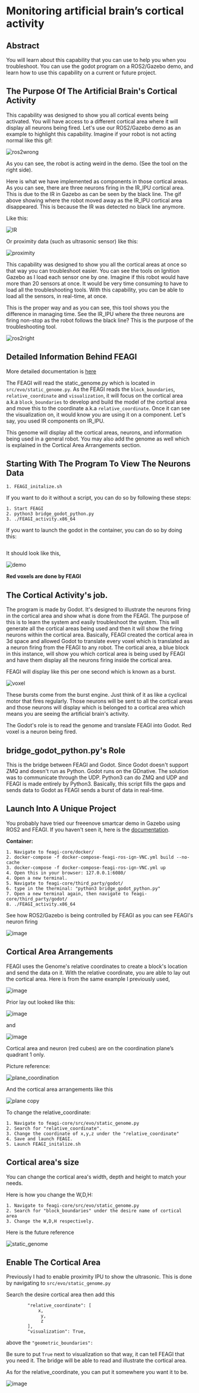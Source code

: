 # Monitoring artificial brain’s cortical activity
## Abstract
You will learn about this capability that you can use to help you when you troubleshoot. You can use the godot program on a ROS2/Gazebo demo, and learn how to use this capability on a current or future project.
 
## The Purpose Of The Artificial Brain's Cortical Activity
This capability was designed to show you all cortical events being activated. You will have access to a different cortical area where it will display all neurons being fired. Let's use our ROS2/Gazebo demo as an example to highlight this capability. Imagine if your robot is not acting normal like this gif:


![ros2wrong](docs/bug_example.gif)



 As you can see, the robot is acting weird in the demo. (See the tool on the right side).


Here is what we have implemented as components in those cortical areas. As you can see, there are three neurons firing in the IR_IPU cortical area. This is due to  the IR in Gazebo as can be seen by the black line. The gif above showing where the robot moved away as the IR_IPU cortical area disappeared. This is because the IR was detected no black line anymore.

Like this:

![IR](docs/IR_test.gif)

Or proximity data (such as ultrasonic sensor) like this:


![proximity](docs/ultrasonic_test.gif)


This capability was designed to show you all the cortical areas at once so that way you can troubleshoot easier. You can see the tools on Ignition Gazebo as I load each sensor one by one. Imagine if this robot would have more than 20 sensors at once. It would be very time consuming to have to load all the troubleshooting tools. With this capability, you can be able to load all the sensors, in real-time, at once. 







This is the proper way and as you can see, this tool shows you the difference in managing time. See the IR_IPU where the three neurons are firing non-stop as the robot follows the black line? This is the purpose of the troubleshooting tool.


![ros2right](docs/right_example.gif)



## Detailed Information Behind FEAGI
More detailed documentation is [here](https://github.com/feagi/feagi-core#readme)

The FEAGI will read the static_genome.py which is located in `src/evo/static_genome.py`. As the FEAGI reads the `block_boundaries`, `relative_coordinate` and `visualization`, it will focus on the cortical area a.k.a `block_boundaries` to develop and build the model of the cortical area and move this to the coordinate a.k.a `relative_coordinate`. Once it can see the visualization on, it would know you are using it on a component. Let's say, you used IR components on IR_IPU. 

This genome will display all the cortical areas, neurons, and information being used in a general robot. You may also add the genome as well which is explained in the Cortical Area Arrangements section.

## Starting With The Program To View The Neurons Data
```
1. FEAGI_initalize.sh
```

If you want to do it without a script, you can do so by following these steps:
```
1. Start FEAGI
2. python3 bridge_godot_python.py
3. ./FEAGI_activity.x86_64
```
If you want to launch the godot in the container, you can do so by doing this:
```

```
It should look like this,

![demo](docs/display_godot.gif)



**Red voxels are done by FEAGI**

## The Cortical Activity's job.
The program is made by Godot. It's designed to illustrate the neurons firing in the cortical area and show what is done from the FEAGI. The purpose of this is to learn the system and easily troubleshoot the system. This will generate all the cortical areas being used and then it will show the firing neurons within the cortical area. Basically, FEAGI created the cortical area in 3d space and allowed Godot to translate every voxel which is translated as a neuron firing from the FEAGI to any robot. The cortical area, a blue block in this instance, will show you which cortical area is being used by FEAGI and have them display all the neurons firing inside the cortical area. 

FEAGI will display like this per one second which is known as a burst. 


![voxel](docs/cortical_with_neurons.gif)


 These bursts come from the burst engine. Just think of it as like a cyclical motor that fires regularly. Those neurons will be sent to all the cortical areas and those neurons will display which is belonged to a cortical area which means you are seeing the artificial brain's activity. 


The Godot's role is to read the genome and translate FEAGI into Godot. Red voxel is a neuron being fired.

## bridge_godot_python.py's Role
This is the bridge between FEAGI and Godot. Since Godot doesn't support ZMQ and doesn't run as Python. Godot runs on the GDnative. The solution was to communicate through the UDP. Python3 can do ZMQ and UDP and FEAGI is made entirely by Python3. Basically, this script fills the gaps and sends data to Godot as FEAGI sends a burst of data in real-time. 

## Launch Into A Unique Project

You probably have tried our freeenove smartcar demo in Gazebo using ROS2 and FEAGI. If you haven't seen it, here is the  [documentation](https://github.com/feagi/feagi-core/blob/develop/third_party/gazebo/smart_car/freenove_4wd_car_description/README.md).


**Container:**
```
1. Navigate to feagi-core/docker/
2. docker-compose -f docker-compose-feagi-ros-ign-VNC.yml build --no-cache
3. docker-compose -f docker-compose-feagi-ros-ign-VNC.yml up
4. Open this in your browser: 127.0.0.1:6080/
4. Open a new terminal.
5. Navigate to feagi-core/third_party/godot/
6. type in the therminal: "python3 bridge_godot_python.py"
7. Open a new terminal again, then navigate to feagi-core/third_party/godot/
8. ./FEAGI_activity.x86_64
```

See how ROS2/Gazebo is being controlled by FEAGI as you can see FEAGI's neuron firing

![image](docs/ros_gazebo_godot.png)

## Cortical Area Arrangements
FEAGI uses the Genome's relative coordinates to create a block's location and send the data on it. With the relative coordinate, you are able to lay out the cortical area. Here is from the same example I previously used,

![image](docs/full_cortical_areas.png)



Prior lay out looked like this:

![image](docs/previous1.png)

and 


![image](docs/previous2.png)


 Cortical area and neuron (red cubes) are on the coordination plane’s quadrant 1 only.

Picture reference: 

![plane_coordination](docs/plane_coordination.png)

And the cortical area arrangements like this

![plane copy](docs/coordination_on_godot.png)

To change the relative_coordinate:
```
1. Navigate to feagi-core/src/evo/static_genome.py
2. Search for "relative_coordinate".
3. Change the coordinate of x,y,z under the "relative_coordinate"
4. Save and launch FEAGI.
5. Launch FEAGI_initalize.sh
```
	
## Cortical area's size
You can change the cortical area's width, depth and height to match your needs. 

Here is how you change the W,D,H:
```
1. Navigate to feagi-core/src/evo/static_genome.py
2. Search for "block_boundaries" under the desire name of cortical area
3. Change the W,D,H respectively.
```

Here is the future reference

![static_genome](docs/static_genome.png)


## Enable The Cortical Area
 Previously I had to enable proximity IPU to show the ultrasonic. This is done by navigating to `src/evo/static_genome.py`


Search the desire cortical area then add this

            "relative_coordinate": [
                x,
                 y,
                 z
            ],
            "visualization": True,


above the `"geometric_boundaries":`

Be sure to put `True` next to visualization so that way, it can tell FEAGI that you need it. The bridge will be able to read and illustrate the cortical area.

As for the relative_coordinate, you can put it somewhere you want it to be. 

![image](https://user-images.githubusercontent.com/65916520/145425693-d5ef2c1a-c9f2-4aed-8e70-bdcb879903d4.png)
